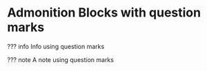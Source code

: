 # Admonition Blocks with question marks

??? info
    Info using question marks

??? note
    A note using question marks
